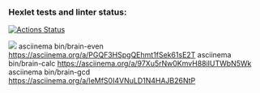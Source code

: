 ### Hexlet tests and linter status:
[![Actions Status](https://github.com/VictoriaBoyarkina/frontend-project-44/workflows/hexlet-check/badge.svg)](https://github.com/VictoriaBoyarkina/frontend-project-44/actions)

<a href="https://codeclimate.com/github/VictoriaBoyarkina/frontend-project-44/maintainability"><img src="https://api.codeclimate.com/v1/badges/b08117e8f80826afbb89/maintainability" /></a>
asciinema bin/brain-even https://asciinema.org/a/PGQF3HSpgQEhmt1fSek61sE2T
asciinema bin/brain-calc https://asciinema.org/a/97Xu5rNw0KmvH88iIUTWbN5Wk
asciinema bin/brain-gcd https://asciinema.org/a/IeMfS0I4VNuLD1N4HAJB26NtP
